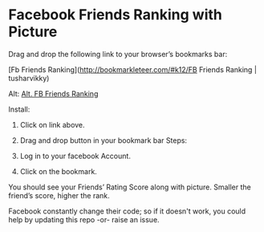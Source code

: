 Facebook Friends Ranking with Picture
=====================================


Drag and drop the following link to your browser’s bookmarks bar:

[Fb Friends Ranking](http://bookmarkleteer.com/#k12/FB Friends Ranking | tusharvikky)

Alt:
[Alt. FB Friends Ranking](http://bookmarkleteer.com/#k15/FB-Ranking)

Install:

1. Click on link above.
2. Drag and drop button in your bookmark bar
Steps:

1. Log in to your facebook Account.
2. Click on the bookmark.

You should see your Friends’ Rating Score along with picture. 
Smaller the friend’s score, higher the rank.

Facebook constantly change their code; so if it doesn't work, you could help by updating this repo -or- raise an issue.